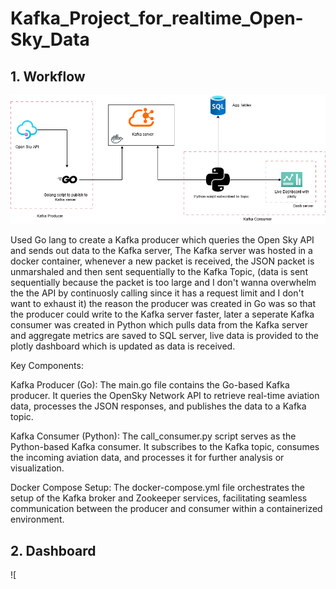 # Kafka_Project_for_realtime_Open-Sky_Data

## 1. Workflow

![Workflow](https://github.com/Omkar-Pats/Kafka_Project_for_realtime_Open-Sky_Data/blob/main/assets/Workflow.png)

Used Go lang to create a Kafka producer which queries the Open Sky API and sends out data to the Kafka server, The Kafka server was hosted in a docker container, whenever a new packet is received, the JSON packet is unmarshaled and then sent sequentially to the Kafka Topic, (data is sent sequentially because the packet is too large and I don't wanna overwhelm the the API by continuosly calling since it has a request limit and I don't want to exhaust it) the reason the producer was created in Go was so that the producer could write to the Kafka server faster, later a seperate Kafka consumer was created in Python which pulls data from the Kafka server and aggregate metrics are saved to SQL server, live data is provided to the plotly dashboard which is updated as data is received.

Key Components:

Kafka Producer (Go): The main.go file contains the Go-based Kafka producer. It queries the OpenSky Network API to retrieve real-time aviation data, processes the JSON responses, and publishes the data to a Kafka topic.​

Kafka Consumer (Python): The call_consumer.py script serves as the Python-based Kafka consumer. It subscribes to the Kafka topic, consumes the incoming aviation data, and processes it for further analysis or visualization.​

Docker Compose Setup: The docker-compose.yml file orchestrates the setup of the Kafka broker and Zookeeper services, facilitating seamless communication between the producer and consumer within a containerized environment.

## 2. Dashboard

![

